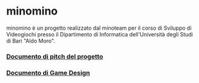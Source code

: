 # minomino
minomino è un progetto realizzato dal minoteam per il corso di Sviluppo di Videogiochi presso il Dipartimento di Informatica dell'Università degli Studi di Bari "Aldo Moro".

### [Documento di pitch del progetto](docs/Pitch.md)
### [Documento di Game Design](docs/GameDesignDoc.md)
